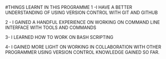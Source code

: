 #THINGS LEARNT IN THIS PROGRAMME
1 -I HAVE A BETTER UNDERSTANDING OF USING VERSION CONTROL WITH GIT AND GITHUB

2 - I GAINED A HANDFUL EXPERIENCE ON WORKING ON COMMAND LINE INTERFACE WITH TOOLS AND COMMANDS

3- I LEARNED HOW TO WORK ON BASH SCRIPTING

4- I GAINED MORE LIGHT ON WORKING IN COLLABORATION WITH OTHER PROGRAMMER USING VERSION CONTROL KNOWLEDGE GAINED SO FAR.
